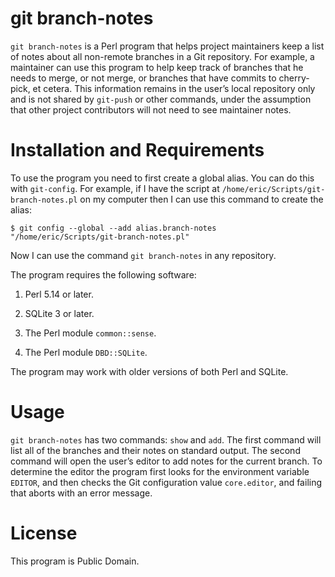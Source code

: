 git branch-notes
================

`git branch-notes` is a Perl program that helps project maintainers
keep a list of notes about all non-remote branches in a Git
repository.  For example, a maintainer can use this program to help
keep track of branches that he needs to merge, or not merge, or
branches that have commits to cherry-pick, et cetera.  This
information remains in the user’s local repository only and is not
shared by `git-push` or other commands, under the assumption that
other project contributors will not need to see maintainer notes.



Installation and Requirements
=============================

To use the program you need to first create a global alias.  You can
do this with `git-config`.  For example, if I have the script at
`/home/eric/Scripts/git-branch-notes.pl` on my computer then I can use
this command to create the alias:

    $ git config --global --add alias.branch-notes "/home/eric/Scripts/git-branch-notes.pl"

Now I can use the command `git branch-notes` in any repository.

The program requires the following software:

1. Perl 5.14 or later.

2. SQLite 3 or later.

3. The Perl module `common::sense`.

4. The Perl module `DBD::SQLite`.

The program may work with older versions of both Perl and SQLite.



Usage
=====

`git branch-notes` has two commands: `show` and `add`.  The first
command will list all of the branches and their notes on standard
output.  The second command will open the user’s editor to add notes
for the current branch.  To determine the editor the program first
looks for the environment variable `EDITOR`, and then checks the Git
configuration value `core.editor`, and failing that aborts with an
error message.



License
=======

This program is Public Domain.
